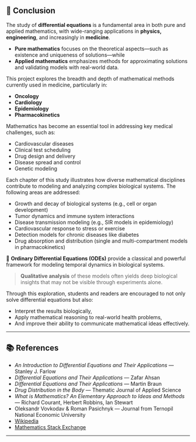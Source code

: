 ## 📌 Conclusion

The study of **differential equations** is a fundamental area in both pure and applied mathematics, with wide-ranging applications in **physics, engineering**, and increasingly in **medicine**.

* **Pure mathematics** focuses on the theoretical aspects—such as existence and uniqueness of solutions—while
* **Applied mathematics** emphasizes methods for approximating solutions and validating models with real-world data.

This project explores the breadth and depth of mathematical methods currently used in medicine, particularly in:

* **Oncology**
* **Cardiology**
* **Epidemiology**
* **Pharmacokinetics**

Mathematics has become an essential tool in addressing key medical challenges, such as:

* Cardiovascular diseases
* Clinical test scheduling
* Drug design and delivery
* Disease spread and control
* Genetic modeling

Each chapter of this study illustrates how diverse mathematical disciplines contribute to modeling and analyzing complex biological systems. The following areas are addressed:

* Growth and decay of biological systems (e.g., cell or organ development)
* Tumor dynamics and immune system interactions
* Disease transmission modeling (e.g., SIR models in epidemiology)
* Cardiovascular response to stress or exercise
* Detection models for chronic diseases like diabetes
* Drug absorption and distribution (single and multi-compartment models in pharmacokinetics)

📌 **Ordinary Differential Equations (ODEs)** provide a classical and powerful framework for modeling temporal dynamics in biological systems.

> **Qualitative analysis** of these models often yields deep biological insights that may not be visible through experiments alone.

Through this exploration, students and readers are encouraged to not only solve differential equations but also:

* Interpret the results biologically,
* Apply mathematical reasoning to real-world health problems,
* And improve their ability to communicate mathematical ideas effectively.

---

## 📚 References

* *An Introduction to Differential Equations and Their Applications* — Stanley J. Farlow
* *Differential Equations and Their Applications* — Zafar Ahsan
* *Differential Equations and Their Applications* — Martin Braun
* *Drug Distribution in the Body* — Thematic Journal of Applied Science
* *What is Mathematics? An Elementary Approach to Ideas and Methods* — Richard Courant, Herbert Robbins, Ian Stewart
* Oleksandr Vovkodav & Roman Pasichnyk — Journal from Ternopil National Economic University
* [Wikipedia](https://www.wikipedia.org/)
* [Mathematics Stack Exchange](https://math.stackexchange.com/)

---
